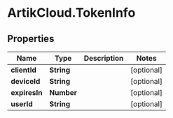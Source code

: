 # ArtikCloud.TokenInfo

## Properties
Name | Type | Description | Notes
------------ | ------------- | ------------- | -------------
**clientId** | **String** |  | [optional] 
**deviceId** | **String** |  | [optional] 
**expiresIn** | **Number** |  | [optional] 
**userId** | **String** |  | [optional] 


